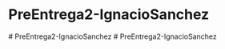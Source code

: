 # PreEntrega2-IgnacioSanchez
#   P r e E n t r e g a 2 - I g n a c i o S a n c h e z  
 # PreEntrega2-IgnacioSanchez

